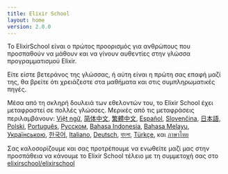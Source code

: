 ```yaml
---
title: Elixir School
layout: home
version: 2.0.0
---
```


Το ElixirSchool είναι ο πρώτος προορισμός για ανθρώπους που προσπαθούν να μάθουν και να γίνουν αυθεντίες στην γλώσσα προγραμματισμού Elixir.

Είτε είστε βετεράνος της γλώσσας, ή αύτη είναι η πρώτη σας επαφή μαζί της, θα βρείτε ότι χρειάζεστε στα μαθήματα και στις συμπληρωματικές πηγές.

Μέσα από τη σκληρή δουλειά των εθελοντών του, το Elixir School έχει μεταφραστεί σε πολλές γλώσσες. Μερικές από τις μεταφράσεις περιλαμβάνουν: [Việt ngữ][vi], [简体中文][zh-hans], [繁體中文][zh-hant], [Español][es], [Slovenčina][sk], [日本語][ja], [Polski][pl], [Português][pt], [Русском][ru], [Bahasa Indonesia][id], [Bahasa Melayu][ms], [Українською][uk], [한국어][ko], [Italiano][it], [Deutsch][de], [বাংলা][bn], [Türkçe][tr], και [ภาษาไทย][th]

Σας καλοσορίζουμε και σας προτρέπουμε να ενωθείτε μαζί μας στην προσπάθεια να κάνουμε το Elixir School τέλειο με τη συμμετοχή σας στο [elixirschool/elixirschool](https://github.com/elixirschool/elixirschool)

  [es]: /es/
  [it]: /it/
  [ja]: /ja/
  [ko]: /ko/
  [pl]: /pl/
  [pt]: /pt/
  [ru]: /ru/
  [sk]: /sk/
  [vi]: /vi/
  [id]: /id/
  [ms]: /ms/
  [uk]: /uk/
  [de]: /de/
  [bn]: /bn/
  [tr]: /tr/
  [th]: /th/
  [zh-hans]: /zh-hans/
  [zh-hant]: /zh-hant/
